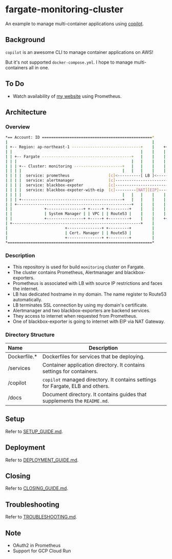 # fargate-monitoring-cluster

An example to manage multi-container applications using [copilot](https://github.com/aws/copilot-cli).

## Background

`copilot` is an awesome CLI to manage container applications on AWS!

But it's not supported `docker-compose.yml`. I hope to manage multi-containers all in one.

## To Do

- Watch availability of [my website](https://umatare5.netlify.app) using Prometheus.

## Architecture

### Overview

```bash
*== Account: ID ================================================*
|                                                               |
| +-- Region: ap-northeast-1 ------------------------------+    |    +~~~~~~ Internet ~~~~~~+
| |                                                        |    |    |                      |
| | +-- Fargate ---------------------------------------+   |    |    |       +---------+    |
| | |                                                  |   |    |    |  +----+ Browser |    |
| | | +-- Cluster: monitoring ---------------------+   |   |    |    |  |    +---------+    |
| | | |                                            |   |   |    |    |  |                   |
| | | |  service: prometheus                 [c]<----------[ LB ]<------+    +---------+    |
| | | |  service: alertmanager               [c]---------------------------->|  Slack  |    |
| | | |  service: blackbox-expoter           [c]------------------------+    +---------+    |
| | | |  service: blackbox-expoter-with-eip  [c]---------[NAT][EIP]-----+                   |
| | | |                                            |   |   |    |    |  |                   |
| | | +--------------------------------------------+   |   |    |    |  |    +---------+    |
| | +--------------------------------------------------+   |    |    |  +--->| Netlify |    |
| |              +----------------+ +-----+ +---------+    |    |    |       +---------+    |
| |              | System Manager | | VPC | | Route53 |    |    |    |                      |
| |              +----------------+ +-----+ +---------+    |    |    +~~~~~~~~~~~~~~~~~~~~~~+
| +--------------------------------------------------------+    |
|                         +---------------+ +---------+         |
|                         | Cert. Manager | | Route53 |         |
|                         +---------------+ +---------+         |
*===============================================================*
```

### Description

- This repository is used for build `monitoring` cluster on Fargate.
- The cluster contains Prometheus, Alertmanager and blackbox-exporters.
- Prometheus is associated with LB with source IP restrictions and faces the internet.
- LB has dedicated hostname in my domain. The name register to Route53 automatically.
- LB terminates SSL connection by using my domain's certificate.
- Alertmanager and two blackbox-exporters are backend services.
- They access to internet when requested from Prometheus.
- One of blackbox-exporter is going to internet with EIP via NAT Gateway.

### Directory Structure

| Name          | Description                                                                    |
| :------------ | ------------------------------------------------------------------------------ |
| Dockerfile.\* | Dockerfiles for services that be deploying.                                    |
| /services     | Container application directory. It contains settings for containers.          |
| /copilot      | `copilot` managed directory. It contains settings for Fargate, ELB and others. |
| /docs         | Document directory. It contains guides that supplements the `README.md`.       |

## Setup

Refer to [SETUP_GUIDE.md](./docs/SETUP_GUIDE.md).

## Deployment

Refer to [DEPLOYMENT_GUIDE.md](./docs/DEPLOYMENT_GUIDE.md).

## Closing

Refer to [CLOSING_GUIDE.md](./docs/CLOSING_GUIDE.md).

## Troubleshooting

Refer to [TROUBLESHOOTING.md](./docs/TROUBLESHOOTING.md).

## Note

- OAuth2 in Prometheus
- Support for GCP Cloud Run
